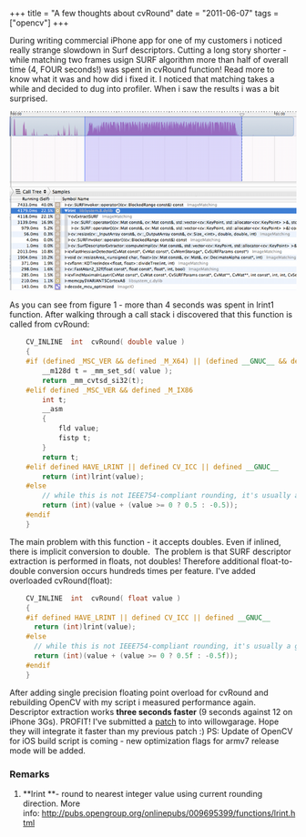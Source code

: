 +++
title =  "A few thoughts about cvRound"
date = "2011-06-07"
tags =  ["opencv"]
+++

During writing commercial iPhone app for one of my customers i noticed really strange slowdown in Surf descriptors. Cutting a long story shorter - while matching two frames usign SURF algorithm more than half of overall time (4, FOUR seconds!) was spent in cvRound function! Read more to know what it was and how did i fixed it.  I noticed that matching takes a while and decided to dug into profiler. When i saw the results i was a bit surprised.
<span class="more"></span> 

![OpenCV Surf descriptor extraction on iPhone][1] 

As you can see from figure 1 - more than 4 seconds was spent in lrint1 function. After walking through a call stack i discovered that this function is called from cvRound: 
    
```cpp
    CV_INLINE  int  cvRound( double value )
    {
    #if (defined _MSC_VER && defined _M_X64) || (defined __GNUC__ && defined __x86_64__ && !defined __APPLE__)
        __m128d t = _mm_set_sd( value );
        return _mm_cvtsd_si32(t);
    #elif defined _MSC_VER && defined _M_IX86
        int t;
        __asm
        {
            fld value;
            fistp t;
        }
        return t;
    #elif defined HAVE_LRINT || defined CV_ICC || defined __GNUC__
        return (int)lrint(value);
    #else
        // while this is not IEEE754-compliant rounding, it's usually a good enough approximation
        return (int)(value + (value >= 0 ? 0.5 : -0.5));
    #endif
    }
```

The main problem with this function - it accepts doubles. Even if inlined, there is implicit conversion to double.  The problem is that SURF descriptor extraction is performed in floats, not doubles! Therefore additional float-to-double conversion occurs hundreds times per feature. I've added overloaded cvRound(float): 
    
```cpp
    CV_INLINE  int  cvRound( float value )
    {
    #if defined HAVE_LRINT || defined CV_ICC || defined __GNUC__
      return (int)lrint(value);
    #else
      // while this is not IEEE754-compliant rounding, it's usually a good enough approximation
      return (int)(value + (value >= 0 ? 0.5f : -0.5f));
    #endif
    }
```

After adding single precision floating point overload for cvRound and rebuilding OpenCV with my script i measured performance again. Descriptor extraction works **three seconds faster** (9 seconds against 12 on iPhone 3Gs). PROFIT! I've submitted a [patch][2] to into willowgarage. Hope they will integrate it faster than my previous patch :) PS: Update of OpenCV for iOS build script is coming - new optimization flags for armv7 release mode will be added. 

### Remarks

  1. **lrint **- round to nearest integer value using current rounding direction. More info: <http://pubs.opengroup.org/onlinepubs/009695399/functions/lrint.html>

[1]: opencv-surf-profile.png (OpenCV Surf descriptor extraction on iPhone)
[2]: https://code.ros.org/trac/opencv/ticket/1123

